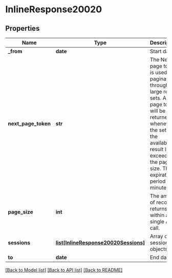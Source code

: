 # InlineResponse20020

## Properties
Name | Type | Description | Notes
------------ | ------------- | ------------- | -------------
**_from** | **date** | Start date. | [optional] 
**next_page_token** | **str** | The Next page token is used to paginate through large result sets. A next page token will be returned whenever the set of the available result list exceeds the page size. The expiration period is 15 minutes. | [optional] 
**page_size** | **int** | The amount of records returns within a single API call.  | [optional] 
**sessions** | [**list[InlineResponse20020Sessions]**](InlineResponse20020Sessions.md) | Array of session objects. | [optional] 
**to** | **date** | End date. | [optional] 

[[Back to Model list]](../README.md#documentation-for-models) [[Back to API list]](../README.md#documentation-for-api-endpoints) [[Back to README]](../README.md)

